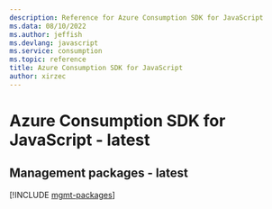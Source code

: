 ```yaml
---
description: Reference for Azure Consumption SDK for JavaScript
ms.data: 08/10/2022
ms.author: jeffish
ms.devlang: javascript
ms.service: consumption
ms.topic: reference
title: Azure Consumption SDK for JavaScript
author: xirzec
---
```

# Azure Consumption SDK for JavaScript - latest

## Management packages - latest
[!INCLUDE [mgmt-packages](consumption-mgmt-index.md)]